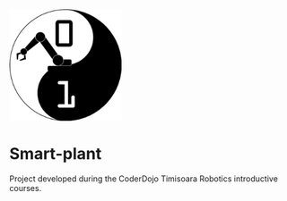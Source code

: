 
<img src="gh-assets/coderdojo-barbarosa-logo-transparent.png" alt="CoderDojo Timisoara Robotics" style="height:200px;">

# Smart-plant

Project developed during the CoderDojo Timisoara Robotics introductive courses.
